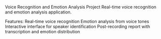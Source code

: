 Voice Recognition and Emotion Analysis Project
Real-time voice recognition and emotion analysis application. 

Features:
Real-time voice recognition
Emotion analysis from voice tones
Interactive interface for speaker identification
Post-recording report with transcription and emotion distribution
